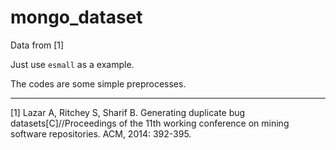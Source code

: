 # mongo_dataset

Data from [1]

Just use `esmall` as a example.


The codes are some simple preprocesses.


---

[1] Lazar A, Ritchey S, Sharif B. Generating duplicate bug datasets[C]//Proceedings of the 11th working conference on mining software repositories. ACM, 2014: 392-395.
